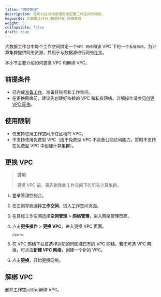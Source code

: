 ```yaml
---
title: "网络管理"
description: 您可以在网络管理页面配置工作空间的网络。 
keywords: 大数据工作台,数据开发,网络管理
weight: 5
collapsible: false
draft: true
---
```

   
大数据工作台中每个工作空间绑定一个`VPC 网络`和该 VPC 下的一个`私有网络`，为计算集群提供网络资源，并用于与数据源进行网络连接。

本小节主要介绍如何更换 VPC 和解绑 VPC。

## 前提条件

- 已完成[准备工作](/bigdata/dataomnis/prepare/create_workspace/)，准备好账号和工作空间。
- 在更换网络前，建议先创建好依赖的 VPC 和私有网络。详细操作请参见[创建 VPC 网络](/network/vpc/manual/vpcnet/10_create_vpc/)。

## 使用限制

- 仅支持使用工作空间所在区域的 VPC。
- 不支持使用免费型 VPC（由于免费型 VPC 不具备公网访问能力，暂时不支持在免费型 VPC 中创建计算集群）。

## 更换 VPC

> **说明**
> 
> 更换 VPC 前，需先删除此工作空间下的所有计算集群。

1. 登录管理控制台。
2. 在左侧导航选择**工作空间**，进入工作空间页面。
3. 在目标工作空间选择**空间管理** > **网络管理**，进入网络管理页面。
4. 点击**更多操作** > **更换 VPC**，进入更换 VPC 页面。
   
   <img src="/bigdata/dataomnis/_images/change_net.png" alt="更换 VPC" style="zoom:50%;" />

5. 在 VPC 网络下拉框选择适配的同区域已有的 VPC 网络。若无可选 VPC 网络，可点击**新建 VPC 网络**，创建一个新的 VPC。
6. 点击**更换**，开始更换网络。

## 解绑 VPC

删除工作空间即可解绑 VPC。
